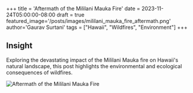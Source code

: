 +++
title = 'Aftermath of the Mililani Mauka Fire'
date = 2023-11-24T05:00:00-08:00
draft = true
featured_image='/posts/images/mililani_mauka_fire_aftermath.png'
author='Gaurav Surtani'
tags = ["Hawaii", "Wildfires", "Environment"]
+++

## Insight

Exploring the devastating impact of the Mililani Mauka fire on Hawaii's natural landscape, this post highlights the environmental and ecological consequences of wildfires.

![Aftermath of the Mililani Mauka Fire](/posts/images/mililani_mauka_fire_aftermath.png)
